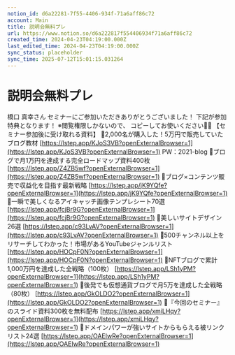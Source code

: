 ```yaml
---
notion_id: d6a22281-7f55-4406-934f-71a6aff86c72
account: Main
title: 説明会無料プレ
url: https://www.notion.so/d6a222817f554406934f71a6aff86c72
created_time: 2024-04-23T04:19:00.000Z
last_edited_time: 2024-04-23T04:19:00.000Z
sync_status: placeholder
sync_time: 2025-07-12T15:01:15.031264
---
```

# 説明会無料プレ

橋口 真幸さん
セミナーにご参加いただきありがとうございました！
下記が参加特典となります！
※閲覧権限しかないので、
コピーしてお使いください🙇‍♂️
【セミナー参加後に受け取れる資料】
🎁2,000名が購入した！5万円で販売していたブログ教材
[https://lstep.app/KJoS3VB?openExternalBrowser=1](https://lstep.app/KJoS3VB?openExternalBrowser=1)
PW：2021-blog
🎁ブログで月1万円を達成する完全ロードマップ資料400枚
[https://lstep.app/Z4ZB5wf?openExternalBrowser=1](https://lstep.app/Z4ZB5wf?openExternalBrowser=1)
🎁ブログ×コンテンツ販売で収益化を目指す最新戦略
[https://lstep.app/jK9YQfe?openExternalBrowser=1](https://lstep.app/jK9YQfe?openExternalBrowser=1)
🎁一瞬で美しくなるアイキャッチ画像テンプレシート70選
[https://lstep.app/fcjBr9G?openExternalBrowser=1](https://lstep.app/fcjBr9G?openExternalBrowser=1)
🎁美しいサイトデザイン26選
[https://lstep.app/c93LvAV?openExternalBrowser=1](https://lstep.app/c93LvAV?openExternalBrowser=1)
🎁500チャンネル以上をリサーチしてわかった！市場があるYouTubeジャンルリスト
[https://lstep.app/HOCpF0N?openExternalBrowser=1](https://lstep.app/HOCpF0N?openExternalBrowser=1)
🎁NFTブログで累計1,000万円を達成した全戦略（100枚）
[https://lstep.app/LSh1yPM?openExternalBrowser=1](https://lstep.app/LSh1yPM?openExternalBrowser=1)
🎁後発でも仮想通貨ブログで月5万を達成した全戦略（80枚）
[https://lstep.app/GkOLDO2?openExternalBrowser=1](https://lstep.app/GkOLDO2?openExternalBrowser=1)
🎁『今回のセミナー』のスライド資料300枚を無料配布
[https://lstep.app/xmiLHqy?openExternalBrowser=1](https://lstep.app/xmiLHqy?openExternalBrowser=1)
🎁ドメインパワーが強いサイトからもらえる被リンクリスト24選
[https://lstep.app/OAEIwRe?openExternalBrowser=1](https://lstep.app/OAEIwRe?openExternalBrowser=1)